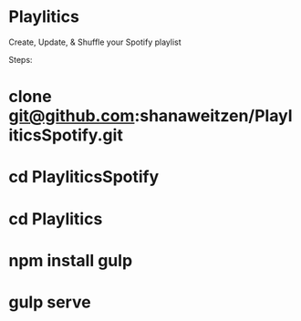 # Playlitics
Create, Update, &amp; Shuffle your Spotify playlist

Steps:

# clone git@github.com:shanaweitzen/PlayliticsSpotify.git 
# cd PlayliticsSpotify
# cd Playlitics
# npm install gulp
# gulp serve